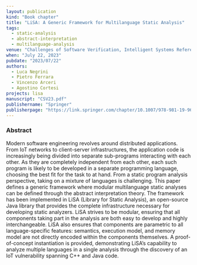 ```yaml
---
layout: publication
kind: "Book chapter"
title: "LiSA: A Generic Framework for Multilanguage Static Analysis"
tags:
  - static-analysis
  - abstract-interpretation
  - multilanguage-analysis
venue: "Challenges of Software Verification, Intelligent Systems Reference Library (CSV 2023)"
when: "July 22, 2023"
pubdate: "2023/07/22"
authors:
  - Luca Negrini
  - Pietro Ferrara
  - Vincenzo Arceri
  - Agostino Cortesi
projects: lisa
manuscript: "CSV23.pdf"
publishername: "Springer"
publisherpage: "https://link.springer.com/chapter/10.1007/978-981-19-9601-6_2"
---
```


### Abstract

Modern software engineering revolves around distributed applications. From IoT networks to client-server infrastructures, the application code is increasingly being divided into separate sub-programs interacting with each other. As they are completely independent from each other, each such program is likely to be developed in a separate programming language, choosing the best fit for the task to at hand. From a static program analysis perspective, taking on a mixture of languages is challenging. This paper defines a generic framework where modular multilanguage static analyses can be defined through the abstract interpretation theory. The framework has been implemented in LiSA (Library for Static Analysis), an open-source Java library that provides the complete infrastructure necessary for developing static analyzers. LiSA strives to be modular, ensuring that all components taking part in the analysis are both easy to develop and highly interchangeable. LiSA also ensures that components are parametric to all language-specific features: semantics, execution model, and memory model are not directly encoded within the components themselves. A proof-of-concept instantiation is provided, demonstrating LiSA’s capability to analyze multiple languages in a single analysis through the discovery of an IoT vulnerability spanning C++ and Java code.

